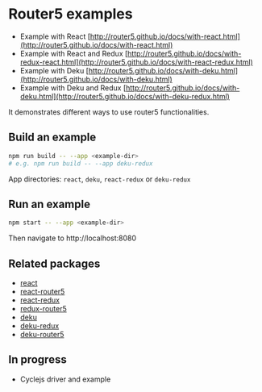 # Router5 examples

- Example with React [http://router5.github.io/docs/with-react.html](http://router5.github.io/docs/with-react.html)
- Example with React and Redux [http://router5.github.io/docs/with-redux-react.html](http://router5.github.io/docs/with-react-redux.html)
- Example with Deku [http://router5.github.io/docs/with-deku.html](http://router5.github.io/docs/with-deku.html)
- Example with Deku and Redux [http://router5.github.io/docs/with-deku.html](http://router5.github.io/docs/with-deku-redux.html)

It demonstrates different ways to use router5 functionalities.

## Build an example

```sh
npm run build -- --app <example-dir>
# e.g. npm run build -- --app deku-redux
```

App directories: `react`, `deku`, `react-redux` or `deku-redux`

## Run an example

```sh
npm start -- --app <example-dir>
```

Then navigate to http://localhost:8080

## Related packages

- [react](https://github.com/facebook/react)
- [react-router5](https://github.com/router5/react-router5)
- [react-redux](https://github.com/rackt/react-redux)
- [redux-router5](https://github.com/router5/redux-router5)
- [deku](https://github.com/dekujs/deku)
- [deku-redux](https://github.com/troch/deku-redux)
- [deku-router5](https://github.com/router5/deku-router5)


## In progress

- Cyclejs driver and example
